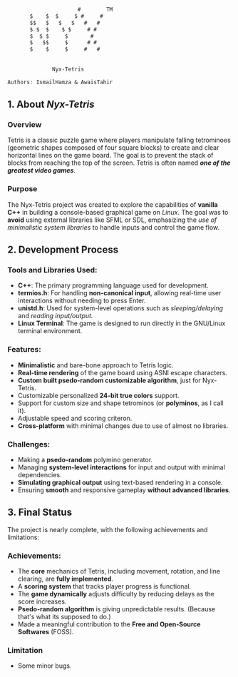 ```abc
                      #        TM
       $    $  $     $ #     #
       $$   $   $   $   #   #
       $ $  $    $ $     # #
       $  $ $     $       #
       $   $$     $      # #
       $    $     $     #   #
  
  
              Nyx-Tetris

Authors: IsmailHamza & AwaisTahir
```


## 1. About _Nyx-Tetris_
### Overview
Tetris is a classic puzzle game where players manipulate falling tetrominoes (geometric shapes composed of four square blocks) to create and clear horizontal lines on the game board. The goal is to prevent the stack of blocks from reaching the top of the screen. Tetris is often named **_one of the greatest video games_**.
### Purpose
The Nyx-Tetris project was created to explore the capabilities of **vanilla C++** in building a console-based graphical game on _Linux_. The goal was to **avoid** using external libraries like SFML or SDL, emphasizing the _use of minimalistic system libraries_ to handle inputs and control the game flow.

## 2. Development Process
### Tools and Libraries Used:
- **C++**: The primary programming language used for development.
- **termios.h**: For handling **non-canonical input**, allowing real-time user interactions without needing to press Enter.
- **unistd.h**: Used for system-level operations such as _sleeping/delaying_ and _reading input/output._
- **Linux Terminal**: The game is designed to run directly in the GNU/Linux terminal environment.

### Features:
- **Minimalistic** and bare-bone approach to Tetris logic.
- **Real-time rendering** of the game board using ASNI escape characters.
- **Custom built psedo-random customizable algorithm**, just for Nyx-Tetris.
- Customizable personalized **24-bit true colors** support.
- Support for custom size and shape tetrominos (or **polyminos**, as I call it).
- Adjustable speed and scoring criteron.
- **Cross-platform** with minimal changes due to use of almost no libraries.

### Challenges:
- Making a **psedo-random** polymino generator.
- Managing **system-level interactions** for input and output with minimal dependencies.
- **Simulating graphical output** using text-based rendering in a console.
- Ensuring **smooth** and responsive gameplay **without advanced libraries**.

## 3. Final Status
The project is nearly complete, with the following achievements and limitations:

### Achievements:
- The **core** mechanics of Tetris, including movement, rotation, and line clearing, are **fully implemented**.
- A **scoring system** that tracks player progress is functional.
- The **game dynamically** adjusts difficulty by reducing delays as the score increases.
- **Psedo-random algorithm** is giving unpredictable results. (Because that's what its supposed to do.)
- Made a meaningful contribution to the **Free and Open-Source Softwares** (FOSS).

### Limitation
- Some minor bugs.